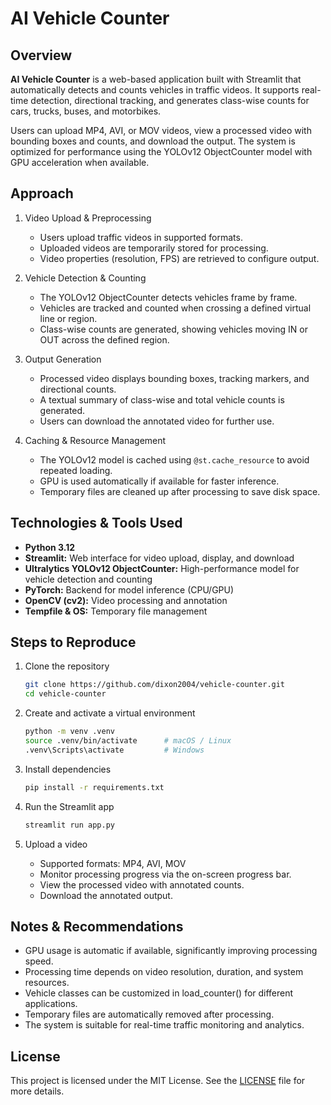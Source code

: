 # AI Vehicle Counter

## Overview

**AI Vehicle Counter** is a web-based application built with Streamlit that automatically detects and counts vehicles in traffic videos. It supports real-time detection, directional tracking, and generates class-wise counts for cars, trucks, buses, and motorbikes.

Users can upload MP4, AVI, or MOV videos, view a processed video with bounding boxes and counts, and download the output. The system is optimized for performance using the YOLOv12 ObjectCounter model with GPU acceleration when available.

## Approach

1. Video Upload & Preprocessing
    - Users upload traffic videos in supported formats.
    - Uploaded videos are temporarily stored for processing.
    - Video properties (resolution, FPS) are retrieved to configure output.

2. Vehicle Detection & Counting
    - The YOLOv12 ObjectCounter detects vehicles frame by frame.
    - Vehicles are tracked and counted when crossing a defined virtual line or region.
    - Class-wise counts are generated, showing vehicles moving IN or OUT across the defined region.

3. Output Generation
    - Processed video displays bounding boxes, tracking markers, and directional counts.
    - A textual summary of class-wise and total vehicle counts is generated.
    - Users can download the annotated video for further use.

4. Caching & Resource Management
    - The YOLOv12 model is cached using `@st.cache_resource` to avoid repeated loading.
    - GPU is used automatically if available for faster inference.
    - Temporary files are cleaned up after processing to save disk space.

## Technologies & Tools Used

- **Python 3.12**
- **Streamlit:** Web interface for video upload, display, and download
- **Ultralytics YOLOv12 ObjectCounter:** High-performance model for vehicle detection and counting
- **PyTorch:** Backend for model inference (CPU/GPU)
- **OpenCV (cv2):** Video processing and annotation
- **Tempfile & OS:** Temporary file management

## Steps to Reproduce

1. Clone the repository

    ```bash
    git clone https://github.com/dixon2004/vehicle-counter.git
    cd vehicle-counter
    ```

2.	Create and activate a virtual environment

    ```bash
    python -m venv .venv
    source .venv/bin/activate      # macOS / Linux
    .venv\Scripts\activate         # Windows
    ```

3. Install dependencies

    ```bash
    pip install -r requirements.txt
    ```

4. Run the Streamlit app

    ```bash
    streamlit run app.py
    ```

5. Upload a video
	- Supported formats: MP4, AVI, MOV
	- Monitor processing progress via the on-screen progress bar.
	- View the processed video with annotated counts.
	- Download the annotated output.

## Notes & Recommendations

- GPU usage is automatic if available, significantly improving processing speed.
- Processing time depends on video resolution, duration, and system resources.
- Vehicle classes can be customized in load_counter() for different applications.
- Temporary files are automatically removed after processing.
- The system is suitable for real-time traffic monitoring and analytics.

## License

This project is licensed under the MIT License. See the [LICENSE](LICENSE) file for more details.